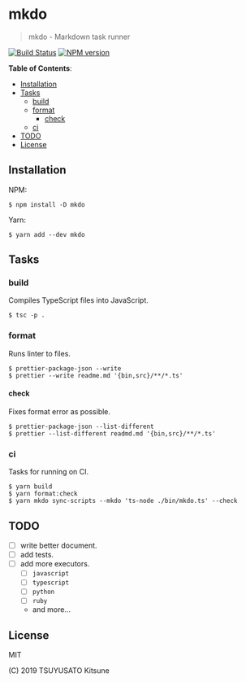 <h1>mkdo</h1>

> mkdo - Markdown task runner

[![Build Status][travis-badge]][travis]
[![NPM version][npm-version-badge]][npm]

**Table of Contents**:

- [Installation](#installation)
- [Tasks](#tasks)
  - [build](#build)
  - [format](#format)
    - [check](#check)
  - [ci](#ci)
- [TODO](#todo)
- [License](#license)

## Installation

NPM:

```console
$ npm install -D mkdo
```

Yarn:

```console
$ yarn add --dev mkdo
```

## Tasks

### build

Compiles TypeScript files into JavaScript.

```console
$ tsc -p .
```

### format

Runs linter to files.

```console
$ prettier-package-json --write
$ prettier --write readme.md '{bin,src}/**/*.ts'
```

#### check

Fixes format error as possible.

```console
$ prettier-package-json --list-different
$ prettier --list-different readmd.md '{bin,src}/**/*.ts'
```

### ci

Tasks for running on CI.

```console
$ yarn build
$ yarn format:check
$ yarn mkdo sync-scripts --mkdo 'ts-node ./bin/mkdo.ts' --check
```

## TODO

- [ ] write better document.
- [ ] add tests.
- [ ] add more executors.
  - [ ] `javascript`
  - [ ] `typescript`
  - [ ] `python`
  - [ ] `ruby`
  - and more...

## License

MIT

(C) 2019 TSUYUSATO Kitsune

[travis-badge]: https://img.shields.io/travis/MakeNowJust/mkdo/master.svg?style=for-the-badge&logo=travis&colorA=8B6858
[travis]: https://travis-ci.org/MakeNowJust/mkdo
[npm-version-badge]: https://img.shields.io/npm/v/mkdo.svg?style=for-the-badge&logo=npm
[npm]: https://www.npmjs.com/package/mkdo
